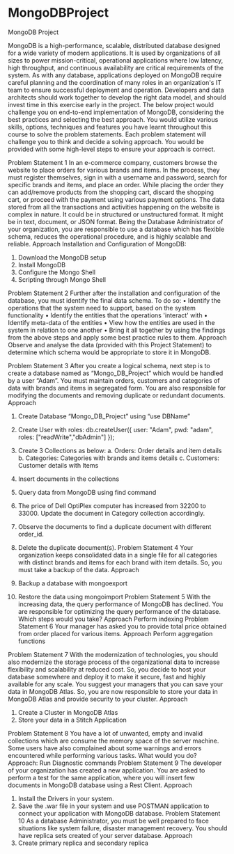 # MongoDBProject
MongoDB Project

MongoDB is a high-performance, scalable, distributed database designed for a wide variety of modern applications. It is used by organizations of all sizes to power mission-critical, operational applications where low latency, high throughput, and continuous availability are critical requirements of the system.
As with any database, applications deployed on MongoDB require careful planning and the coordination of many roles in an organization's IT team to ensure successful deployment and operation. Developers and data architects should work together to develop the right data model, and should invest time in this exercise early in the project.
The below project would challenge you on end-to-end implementation of MongoDB, considering the best practices and selecting the best approach. You would utilize various skills, options, techniques and features you have learnt throughout this course to solve the problem statements. Each problem statement will challenge you to think and decide a solving approach. You would be provided with some high-level steps to ensure your approach is correct.

Problem Statement 1
In an e-commerce company, customers browse the website to place orders for various brands and items. In the process, they must register themselves, sign in with a username and password, search for specific brands and items, and place an order. While placing the order they can add/remove products from the shopping cart, discard the shopping cart, or proceed with the payment using various payment options.
The data stored from all the transactions and activities happening on the website is complex in nature. It could be in structured or unstructured format. It might be in text, document, or JSON format. Being the Database Administrator of your organization, you are responsible to use a database which has flexible schema, reduces the operational procedure, and is highly scalable and reliable.
Approach
Installation and Configuration of MongoDB:
1. Download the MongoDB setup
2. Install MongoDB
3. Configure the Mongo Shell
4. Scripting through Mongo Shell

Problem Statement 2
Further after the installation and configuration of the database, you must identify the final data schema. To do so:
• Identify the operations that the system need to support, based on the system functionality
• Identify the entities that the operations 'interact' with
• Identify meta-data of the entities
• View how the entities are used in the system in relation to one another
• Bring it all together by using the findings from the above steps and apply some best practice rules to them.
Approach
Observe and analyse the data (provided with this Project Statement) to determine which schema would be appropriate to store it in MongoDB.

Problem Statement 3
After you create a logical schema, next step is to create a database named as “Mongo_DB_Project” which would be handled by a user “Adam”. You must maintain orders, customers and categories of data with brands and items in segregated form. You are also responsible for modifying the documents and removing duplicate or redundant documents.
Approach
1. Create Database “Mongo_DB_Project” using “use DBName”
2. Create User with roles:
db.createUser({
user: "Adam",
pwd: "adam",
roles: ["readWrite","dbAdmin"]
});
3. Create 3 Collections as below:
a. Orders: Order details and item details
b. Categories: Categories with brands and items details
c. Customers: Customer details with Items
4. Insert documents in the collections
5. Query data from MongoDB using find command

6. The price of Dell OptiPlex computer has increased from 32200 to 33000. Update the document in Category collection accordingly.
7. Observe the documents to find a duplicate document with different order_id.
8. Delete the duplicate document(s).
Problem Statement 4
Your organization keeps consolidated data in a single file for all categories with distinct brands and items for each brand with item details. So, you must take a backup of the data.
Approach
1. Backup a database with mongoexport
2. Restore the data using mongoimport
Problem Statement 5
With the increasing data, the query performance of MongoDB has declined. You are responsible for optimizing the query performance of the database. Which steps would you take?
Approach
Perform indexing
Problem Statement 6
Your manager has asked you to provide total price obtained from order placed for various items.
Approach
Perform aggregation functions

Problem Statement 7
With the modernization of technologies, you should also modernize the storage process of the organizational data to increase flexibility and scalability at reduced cost. So, you decide to host your database somewhere and deploy it to make it secure, fast and highly available for any scale. You suggest your managers that you can save your data in MongoDB Atlas. So, you are now responsible to store your data in MongoDB Atlas and provide security to your cluster.
Approach
1. Create a Cluster in MongoDB Atlas
2. Store your data in a Stitch Application

Problem Statement 8
You have a lot of unwanted, empty and invalid collections which are consume the memory space of the server machine. Some users have also complained about some warnings and errors encountered while performing various tasks. What would you do?
Approach:
Run Diagnostic commands
Problem Statement 9
The developer of your organization has created a new application. You are asked to perform a test for the same application, where you will insert few documents in MongoDB database using a Rest Client.
Approach
1. Install the Drivers in your system.
2. Save the .war file in your system and use POSTMAN application to connect your application with MongoDB database.
Problem Statement 10
As a database Administrator, you must be well prepared to face situations like system failure, disaster management recovery. You should have replica sets created of your server database.
Approach
1. Create primary replica and secondary replica
